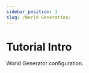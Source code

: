 ```yaml
---
sidebar_position: 1
slug: /World Generation/
---
```


# Tutorial Intro

World Generator configuration.
